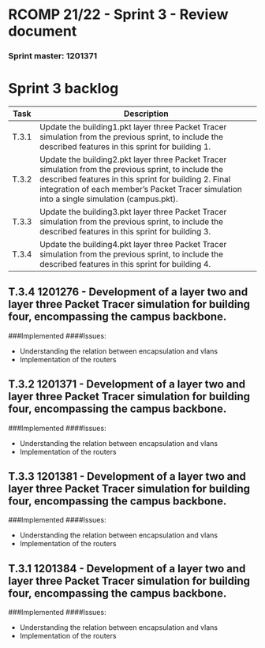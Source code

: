 RCOMP 21/22 - Sprint 3 - Review document
===========================================
### Sprint master: 1201371 ###
# Sprint 3 backlog


| Task  | Description  |
|---|---|
|  T.3.1 | Update the building1.pkt layer three Packet Tracer simulation from the previous sprint, to include the described features in this sprint for building 1.  |
| T.3.2  | Update the building2.pkt layer three Packet Tracer simulation from the previous sprint, to include the described features in this sprint for building 2. Final integration of each member’s Packet Tracer simulation into a single simulation (campus.pkt).  |
|  T.3.3 |  Update the building3.pkt layer three Packet Tracer simulation from the previous sprint, to include the described features in this sprint for building 3. |
| T.3.4  |  Update the building4.pkt layer three Packet Tracer simulation from the previous sprint, to include the described features in this sprint for building 4. |

## T.3.4 1201276 - Development of a layer two and layer three Packet Tracer simulation for building four, encompassing the campus backbone.
###Implemented
####Issues:
- Understanding the relation between encapsulation and vlans
- Implementation of the routers

## T.3.2 1201371 - Development of a layer two and layer three Packet Tracer simulation for building four, encompassing the campus backbone.
###Implemented
####Issues:
- Understanding the relation between encapsulation and vlans
- Implementation of the routers

## T.3.3 1201381 - Development of a layer two and layer three Packet Tracer simulation for building four, encompassing the campus backbone.
###Implemented
####Issues:
- Understanding the relation between encapsulation and vlans
- Implementation of the routers

## T.3.1 1201384 - Development of a layer two and layer three Packet Tracer simulation for building four, encompassing the campus backbone.
###Implemented
####Issues:
- Understanding the relation between encapsulation and vlans
- Implementation of the routers


